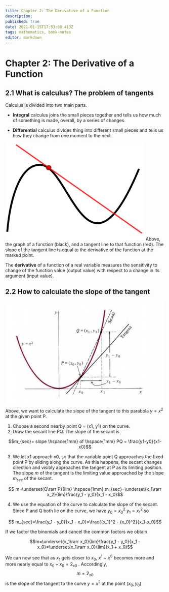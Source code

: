 ```yaml
---
title: Chapter 2: The Derivative of a Function
description: 
published: true
date: 2021-01-15T17:53:08.413Z
tags: mathematics, book-notes
editor: markdown
---
```


# Chapter 2: The Derivative of a Function

## 2.1 What is calculus? The problem of tangents
Calculus is divided into two main parts.

* **Integral** calculus joins the small pieces together and tells us how much of something is made, overall, by a series of changes.

* **Differential** calculus divides thing into different small pieces and tells us how they change from one moment to the next.

![tangent_to_a_curve.png](/tangent_to_a_curve.png)
Above, the graph of a function (black), and a tangent line to that function (red). The slope of the tangent line is equal to the derivative of the function at the marked point.

The **derivative** of a function of a real variable measures the sensitivity to change of the function value (output value) with respect to a change in its argument (input value).

## 2.2 How to calculate the slope of the tangent

![parabola1.png](/parabola1.png)
Above, we want to calculate the slope of the tangent to this parabola $y=x^2$ at the given point P.

1) Choose a second nearby point Q = (x1, y1) on the curve.
2) Draw the secant line PQ. The slope of the secant is 

$$m_{sec}= slope \hspace{1mm} of \hspace{1mm} PQ = \frac{y1-y0}{x1-x0}$$

3) We let x1 approach x0, so that the variable point Q approaches the fixed point P by sliding along the curve. As this happens, the secant changes direction and visibly approaches the tangent at P as its limiting position. The slope *m* of the tangent is the limiting value approached by the slope $m_{sec}$ of the secant.

$$ m=\underset{Q\rarr P}{lim} \hspace{1mm} m_{sec}=\underset{x_1\rarr x_2}{lim}\frac{y_1 - y_0}{x_1 - x_0}$$   

4) We use the equation of the curve to calculate the slope of the secant. Since P and Q both lie on the curve, we have $y_0={x_0}^2$ $y_1={x_1}^2$ so

$$ m_{sec}=\frac{y_1 - y_0}{x_1 - x_0}=\frac{{x_1}^2 - {x_0}^2}{x_1-x_0}$$   

If we factor the binomials and cancel the common factors we obtain

$$m=\underset{x_1\rarr x_0}{lim}\frac{y_1 - y_0}{x_1 - x_0}=\underset{x_1\rarr x_0}{lim}(x_1 + x_0)$$

We can now see that as $x_1$ gets closer to $x_0$, $x^1$ + $x^0$ becomes more and more nearly equal to $x_0 + x_0 = {2_x}_0$ . Accordingly, 
$$ m= {2_x}_0 $$ 
is the slope of the tangent to the curve $y=x^2$ at the point $(x_0, y_0)$

